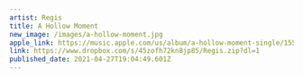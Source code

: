 ```yaml
---
artist: Regis
title: A Hollow Moment
new_image: /images/a-hollow-moment.jpg
apple_link: https://music.apple.com/us/album/a-hollow-moment-single/1558534652
link: https://www.dropbox.com/s/45zofh72kn8jp85/Regis.zip?dl=1
published_date: 2021-04-27T19:04:49.601Z
---
```


